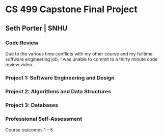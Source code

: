 # CS 499 Capstone Final Project
## Seth Porter | SNHU

### Code Review
Due to the various time conflicts with my other course and my fulltime software engineering job, I was unable to commit to a thirty minute code review video.

### Project 1: Software Engineering and Design

### Project 2: Algorithms and Data Structures

### Project 3: Databases

### Professional Self-Assessment
Course outcomes 1 - 5
